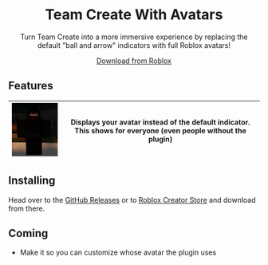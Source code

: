 <center>

# Team Create With Avatars
Turn Team Create into a more immersive experience by replacing the default "ball and arrow" indicators with full Roblox avatars! 

[Download from Roblox](https://create.roblox.com/store/asset/123901541910696/Team-create-with-avatars)

</center>


## Features
<img src="Assets/Preview.png" alt="drawing" width="200"/> | Displays your avatar instead of the default indicator. This shows for everyone (even people without the plugin)
-|-|

## Installing
Head over to the [GitHub Releases](https://github.com/Sebastian2852/Team-Create-With-Avatars/releases/latest) or to [Roblox Creator Store](https://create.roblox.com/store/asset/123901541910696/Team-create-with-avatars) and download from there.

## Coming
- Make it so you can customize whose avatar the plugin uses